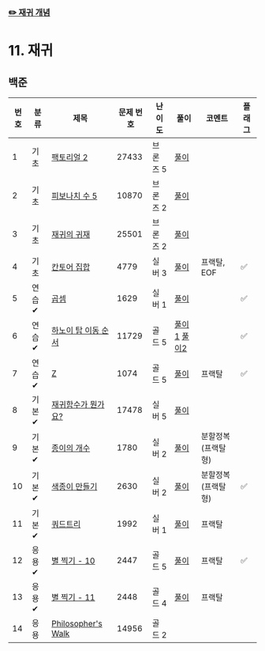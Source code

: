 ### [✏️ 재귀 개념](/topics/11_recursion/recursion.md)

# 11. 재귀

## 백준
| 번호 | 분류 | 제목                                                          | 문제 번호 | 난이도 | 풀이                                                                      | 코멘트        | 플래그 |
|----|----|-------------------------------------------------------------|-------|-----|-------------------------------------------------------------------------|------------|---|
| 1  | 기초 | [팩토리얼 2](https://www.acmicpc.net/problem/27433)             | 27433 |  브론즈 5  | [풀이](/solutions/s11/B27433.java)                                        |            |   |
| 2  | 기초 | [피보나치 수 5](https://www.acmicpc.net/problem/10870)           | 10870 |   브론즈 2  | [풀이](/solutions/s11/B10870.java)                                        |            |   |
| 3  | 기초 | [재귀의 귀재](https://www.acmicpc.net/problem/25501)             | 25501 |   브론즈 2  | [풀이](/solutions/s11/B25501.java)                                        |            |   |
| 4  | 기초 | [칸토어 집합](https://www.acmicpc.net/problem/4779)              | 4779  |  실버 3   | [풀이](/solutions/s11/S4779.java)                                         | 프랙탈, EOF   | ✅ |
| 5  | 연습✔ | [곱셈](https://www.acmicpc.net/problem/1629)                  | 1629  |   실버 1  | [풀이](/solutions/s11/S1629.java)                                         |            | ✅ |
| 6  | 연습✔ | [하노이 탑 이동 순서](https://www.acmicpc.net/problem/11729)      | 11729 |  골드 5   | [풀이1](/solutions/s11/G11729V1.java) [풀이2](/solutions/s11/G11729V2.java) |            | ✅ |
| 7  | 연습✔ | [Z](https://www.acmicpc.net/problem/1074)                    | 1074  |  골드 5   | [풀이](/solutions/s11/G1704.java)                                         | 프랙탈        | ✅ |
| 8  | 기본✔ | [재귀함수가 뭔가요?](https://www.acmicpc.net/problem/17478)       | 17478 |  실버 5   | [풀이](/solutions/s11/S17478.java)                                        |            |   |
| 9  | 기본✔ | [종이의 개수](https://www.acmicpc.net/problem/1780)             | 1780 |  실버 2   | [풀이](/solutions/s11/S1780.java)                                         | 분할정복(프랙탈형) |   |
| 10 | 기본✔ | [색종이 만들기](https://www.acmicpc.net/problem/2630)            | 2630  |  실버 2  | [풀이](/solutions/s11/S2630.java)                                         | 분할정복(프랙탈형)        | ✅ |
| 11 | 기본✔ | [쿼드트리](https://www.acmicpc.net/problem/1992)                | 1992  |  실버 1   | [풀이](/solutions/s11/S1992.java)                                         | 프랙탈        |   |
| 12  | 응용✔ | [별 찍기 - 10](https://www.acmicpc.net/problem/2447)           | 2447  |  골드 5   | [풀이](/solutions/s11/G2447.java)                                         | 프랙탈        | ✅ |
| 13 | 응용✔ | [별 찍기 - 11](https://www.acmicpc.net/problem/2448)           | 2448  |  골드 4   | [풀이](/solutions/s11/G2448.java)                                         | 프랙탈        |   |
| 14 | 응용 | [Philosopher's Walk](https://www.acmicpc.net/problem/14956)  | 14956 |  골드 2  |                                                                         |            |   |
